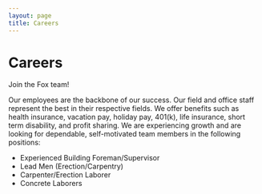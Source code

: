 ```yaml
---
layout: page
title: Careers
---
```


# Careers

Join the Fox team!

Our employees are the backbone of our success. Our field and office staff represent the best in their respective fields. We offer benefits such as health insurance, vacation pay, holiday pay, 401(k), life insurance, short term disability, and profit sharing. We are experiencing growth and are looking for dependable, self-motivated team members in the following positions:

* Experienced Building Foreman/Supervisor
* Lead Men (Erection/Carpentry)
* Carpenter/Erection Laborer
* Concrete Laborers